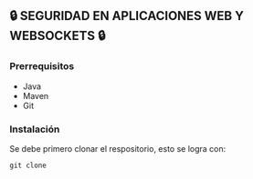 ## 🔒 SEGURIDAD EN APLICACIONES WEB Y WEBSOCKETS 🔒

### Prerrequisitos
* Java
* Maven
* Git

### Instalación
Se debe primero clonar el respositorio, esto se logra con:
```
git clone
```
